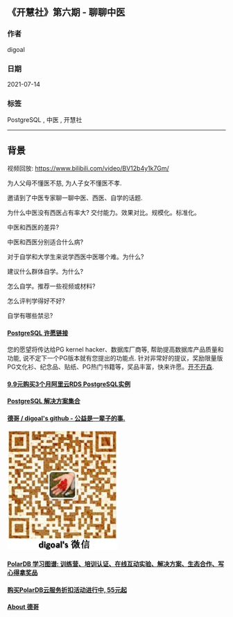 ## 《开慧社》第六期 - 聊聊中医  
      
### 作者      
digoal      
      
### 日期      
2021-07-14      
      
### 标签      
PostgreSQL , 中医 , 开慧社   
      
----      
      
## 背景      
视频回放: https://www.bilibili.com/video/BV12b4y1k7Gm/  
  
为人父母不懂医不慈, 为人子女不懂医不孝.   
  
邀请到了中医专家聊一聊中医、西医、自学的话题.   
  
为什么中医没有西医占有率大? 交付能力。效果对比。规模化。标准化。  
  
中医和西医的差异?   
  
中医和西医分别适合什么病?   
  
对于自学和大学生来说学西医中医哪个难。为什么?   
  
建议什么群体自学。为什么?   
  
怎么自学。推荐一些视频或材料?   
  
怎么评判学得好不好?   
  
自学有哪些禁忌?   
  
  
      
  
#### [PostgreSQL 许愿链接](https://github.com/digoal/blog/issues/76 "269ac3d1c492e938c0191101c7238216")
您的愿望将传达给PG kernel hacker、数据库厂商等, 帮助提高数据库产品质量和功能, 说不定下一个PG版本就有您提出的功能点. 针对非常好的提议，奖励限量版PG文化衫、纪念品、贴纸、PG热门书籍等，奖品丰富，快来许愿。[开不开森](https://github.com/digoal/blog/issues/76 "269ac3d1c492e938c0191101c7238216").  
  
  
#### [9.9元购买3个月阿里云RDS PostgreSQL实例](https://www.aliyun.com/database/postgresqlactivity "57258f76c37864c6e6d23383d05714ea")
  
  
#### [PostgreSQL 解决方案集合](https://yq.aliyun.com/topic/118 "40cff096e9ed7122c512b35d8561d9c8")
  
  
#### [德哥 / digoal's github - 公益是一辈子的事.](https://github.com/digoal/blog/blob/master/README.md "22709685feb7cab07d30f30387f0a9ae")
  
  
![digoal's wechat](../pic/digoal_weixin.jpg "f7ad92eeba24523fd47a6e1a0e691b59")
  
  
#### [PolarDB 学习图谱: 训练营、培训认证、在线互动实验、解决方案、生态合作、写心得拿奖品](https://www.aliyun.com/database/openpolardb/activity "8642f60e04ed0c814bf9cb9677976bd4")
  
  
#### [购买PolarDB云服务折扣活动进行中, 55元起](https://www.aliyun.com/activity/new/polardb-yunparter?userCode=bsb3t4al "e0495c413bedacabb75ff1e880be465a")
  
  
#### [About 德哥](https://github.com/digoal/blog/blob/master/me/readme.md "a37735981e7704886ffd590565582dd0")
  
